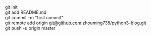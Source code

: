 
git init  
git add README.md  
git commit -m "first commit"  
git remote add origin git@github.com:zhouming735/python3-blog.git  
git push -u origin master  
